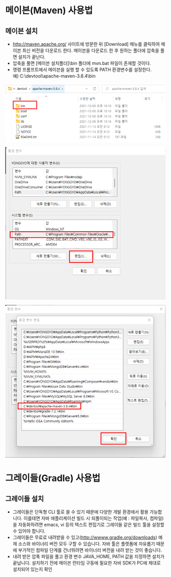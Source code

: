 # 메이븐(Maven) 사용법 

## 메이븐 설치

- http://maven.apache.org/ 사이트에 방문한 뒤 [Download] 메뉴를 클릭하여 메이븐 최신 버전을 다운로드 한다. 메이븐을 다운로드 한 후 원하는 폴더에 압축을 풀면 설치가 끝난다.
- 압축을 풀면 [메이븐 설치폴더]\bin 폴더에 mvn.bat 파일이 존재할 것이다.
- 명령 프롬프트에서 메이븐을 실행 할 수 있도록 PATH 환경변수를 설정한다. <br>예) C:\devtool\apache-maven-3.8.4\bin

![image1](https://raw.githubusercontent.com/yonggyo1125/lecture_spring/master/2.%20%EB%A9%94%EC%9D%B4%EB%B8%90(Maven)%2C%20%EA%B7%B8%EB%A0%88%EC%9D%B4%EB%93%A4(Gradle)%20%EC%82%AC%EC%9A%A9%EB%B2%95/images/image1.png)


![image2](https://raw.githubusercontent.com/yonggyo1125/lecture_spring/master/2.%20%EB%A9%94%EC%9D%B4%EB%B8%90(Maven)%2C%20%EA%B7%B8%EB%A0%88%EC%9D%B4%EB%93%A4(Gradle)%20%EC%82%AC%EC%9A%A9%EB%B2%95/images/image2.png)

![image3](https://raw.githubusercontent.com/yonggyo1125/lecture_spring/master/2.%20%EB%A9%94%EC%9D%B4%EB%B8%90(Maven)%2C%20%EA%B7%B8%EB%A0%88%EC%9D%B4%EB%93%A4(Gradle)%20%EC%82%AC%EC%9A%A9%EB%B2%95/images/image3.png)





# 그레이들(Gradle) 사용법

## 그레이들 설치 

-  그레이들은 단독형 CLI 툴로 쓸 수 있기 때문에 다양한 개발 환경에서 활용 가능합니다. 이를테면 자바 애플리케이션 빌드 시 되풀이되는 작업(예 : 파일복사, 컴파일)을 자동화하려면 emacs, vi 등의 텍스트 편집기로 그레이들 같은 빌드 툴을 설정할 수 있어야 합니다.
- 그레이들은 무료로 내려받을 수 있고(http://wwww.gradle.org/downloads) 예제 소스와 바이너리 버전 모두 구할 수 있습니다. 자바 툴은 플랫폼에 자유롭기 때문에 부가적인 컴파일 단계를 건너뛰려면 바이너리 버전을 내려 받는 것이 좋습니다.
- 내려 받은 압푹 파일을 풀고 환경 변수 JAVA_HOME, PATH 값을 지정하면 설치가 끝납니다. 설치하기 전에 메이븐 런타임 구동에 필요한 자바 SDK가 PC에 제대로 설치되어 있는지 확인

